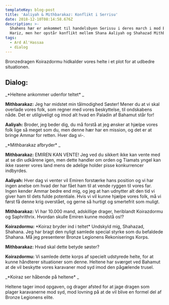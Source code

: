 ```yaml
---
templateKey: blog-post
title: 'Aaliyah & Mithbarakaz: Konflikt i Serrisu'
date: 2018-12-10T08:14:58.676Z
description: >-
  Shahens hær er ankommet til handelsbyen Serissu i deres march i mod Buzra Baz
  Hariz, men her opstår konflikt mellem Shana Aaliyah og Shahazad Mithbarakaz.
tags:
  - Ard Al'Hassaa
  - dialog
---
```

Bronzedragen Koirazdormu hidkalder vores helte i et plot for at udbedre situationen.

## Dialog:

_\*Heltene ankommer udenfor teltet\*_

**Mithbarakaz:** Jeg har midstet min tålmodighed Søster! Mener du at vi skal overlade vores folk, som regner med vores beskyttelse, til ondskabens nåde. Det er utilgiveligt og imod alt hvad en Paladin af Bahamut står for!

**Aaliyah:** Broder, jeg beder dig, du må forstå at jeg ønsker at hjælpe vores folk lige så meget som du, men denne hær har en mission, og det er at bringe Ammar for retten. Hver dag vi-.

_\*Mithbarakaz afbryder\*_

**Mithbarakaz:** EMIREN KAN VENTE! Jeg ved du sikkert ikke kan vente med at se din udkårene igen, men dette handler om orden og Tiamats yngel kan ikke raserer vores land mens de adelige holder pisse konkurrencer indbyrdes.

**Aaliyah:** Hver dag vi venter vil Emiren forstærke hans position og vi har ingen anelse om hvad der har fået ham til at vende ryggen til vores far. Ingen kender Ammar bedre end mig, og jeg at han udnytter alt den tid vi giver ham til dets fulde potentiale. Hvis vi vil kunne hjælpe vores folk, må vi først få denne krig overstået, og gerne så hurtigt og smertefrit som muligt.

**Mithbarakaz:** Vi har 10.000 mand, adskillige drager, heriblandt Koirazdormu og Saphrithrix. Hvordan skulle Emiren kunne modstå os!?

**Koirazdormu:** \*Koiraz bryder ind i teltet\* Undskyld mig, Shahazad, Shahana. Jeg har bragt den nyligt samlede special styrke som du befaldede Shahana. Må jeg presenterer Bronze Legionens Rekoniserings Korps.

**Mithbarakaz:** Hvad skal dette betyde søster?

**Koirazdormu:** Vi samlede dette korps af specielt udstyrede helte, for at kunne håndterer situationer som denne. Heltene har sværget ved Bahamut at de vil beskytte vores karavaner mod syd imod den pågælende trusel.

_\*Koiraz ser håbende på heltene\*_

Heltene tager imod opgaven, og drager afsted for at jage dragen som plager karavanerne mod syd, mod lovning på at de vil blive en formel del af Bronze Legionens elite.
